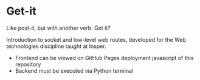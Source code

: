 # Get-it
Like post-it, but with another verb. Get it?

Introduction to socket and low-level web routes, developed for the Web technologies discipline taught at Insper.

- Frontend can be viewed on GitHub Pages deployment javascript of this repository
- Backend must be executed via Python terminal
